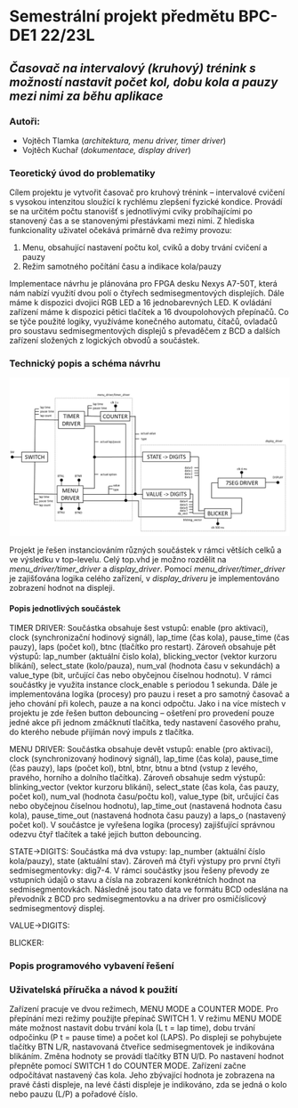 # **Semestrální projekt předmětu BPC-DE1 22/23L**
## *Časovač na intervalový (kruhový) trénink s možností nastavit počet kol, dobu kola a pauzy mezi nimi za běhu aplikace*
### Autoři:
- Vojtěch Tlamka (*architektura, menu driver, timer driver*)
- Vojtěch Kuchař (*dokumentace, display driver*)

### Teoretický úvod do problematiky

Cílem projektu je vytvořit časovač pro kruhový trénink – intervalové cvičení s vysokou intenzitou sloužící k rychlému zlepšení fyzické kondice. Provádí se na určitém počtu stanovišť s jednotlivými cviky probíhajícími po stanovený čas a se stanovenými přestávkami mezi nimi. Z hlediska funkcionality uživatel očekává primárně dva režimy provozu:
  1. Menu, obsahující nastavení počtu kol, cviků a doby trvání cvičení a pauzy
  2. Režim samotného počítání času a indikace kola/pauzy

Implementace návrhu je plánována pro FPGA desku Nexys A7-50T, která nám nabízí využití dvou polí o čtyřech sedmisegmentových displejích. Dále máme k dispozici dvojici RGB LED a 16 jednobarevných LED. K ovládání zařízení máme k dispozici pětici tlačítek a 16 dvoupolohových přepínačů. Co se týče použité logiky, využíváme konečného automatu, čítačů, ovladačů pro soustavu sedmisegmentových displejů s převaděčem z BCD a dalších zařízení složených z logických obvodů a součástek.

### Technický popis a schéma návrhu

![schéma návrhu](img/schematic.PNG)

Projekt je řešen instanciováním různých součástek v rámci větších celků a ve výsledku v top-levelu. Celý top.vhd je možno rozdělit na *menu_driver/timer_driver* a *display_driver*. Pomocí *menu_driver/timer_driver* je zajišťována logika celého zařízení, v *display_driveru* je implementováno zobrazení hodnot na displeji.

  #### Popis jednotlivých součástek
  
  TIMER DRIVER: Součástka obsahuje šest vstupů: enable (pro aktivaci), clock (synchronizační hodinový signál), lap_time (čas kola), pause_time (čas pauzy), laps (počet kol), btnc (tlačítko pro restart). Zároveň obsahuje pět výstupů: lap_number (aktuální čislo kola), blicking_vector (vektor kurzoru blikání), select_state (kolo/pauza), num_val (hodnota času v sekundách) a value_type (bit, určující čas nebo obyčejnou číselnou hodnotu). V rámci součástky je využita instance clock_enable s periodou 1 sekunda. Dále je implementována logika (procesy) pro pauzu i reset a pro samotný časovač a jeho chování při kolech, pauze a na konci odpočtu. Jako i na více místech v projektu je zde řešen button debouncing – ošetření pro provedení pouze jedné akce při jednom zmáčknutí tlačítka, tedy nastavení časového prahu, do kterého nebude přijímán nový impuls z tlačítka.
  
  MENU DRIVER: Součástka obsahuje devět vstupů: enable (pro aktivaci), clock (synchronizovaný hodinový signál), lap_time (čas kola), pause_time (čas pauzy), laps (počet kol), btnl, btnr, btnu a btnd (vstup z levého, pravého, horního a dolního tlačítka). Zároveň obsahuje sedm výstupů: blinking_vector (vektor kurzoru blikání), select_state (čas kola, čas pauzy, počet kol), num_val (hodnota času/počtu kol), value_type (bit, určující čas nebo obyčejnou číselnou hodnotu), lap_time_out (nastavená hodnota času kola), pause_time_out (nastavená hodnota času pauzy) a laps_o (nastavený počet kol). V součástce je vyřešena logika (procesy) zajišťující správnou odezvu čtyř tlačítek a také jejich button debouncing.
  
  STATE->DIGITS: Součástka má dva vstupy: lap_number (aktuální číslo kola/pauzy), state (aktuální stav). Zároveň má čtyři výstupy pro první čtyři sedmisegmentovky: dig7-4. V rámci součástky jsou řešeny převody ze vstupních údajů o stavu a čísla na zobrazení konkrétních hodnot na sedmisegmentovkách. Následně jsou tato data ve formátu BCD odeslána na převodník z BCD pro sedmisegmentovku a na driver pro osmičíslicový sedmisegmentový displej.
  
  VALUE->DIGITS: 
  
  BLICKER: 

### Popis programového vybavení řešení



### Uživatelská příručka a návod k použití

Zařízení pracuje ve dvou režimech, MENU MODE a COUNTER MODE. Pro přepínání mezi režimy použijte přepínač SWITCH 1. V režimu MENU MODE máte možnost nastavit dobu trvání kola (L t = lap time), dobu trvání odpočinku (P t = pause time) a počet kol (LAPS). Po displeji se pohybujete tlačítky BTN L/R, nastavovaná čtveřice sedmisegmentovek je indikována blikáním. Změna hodnoty se provádí tlačítky BTN U/D. Po nastavení hodnot přepněte pomocí SWITCH 1 do COUNTER MODE. Zařízení začne odpočítávat nastavený čas kola. Jeho zbývající hodnota je zobrazena na pravé části displeje, na levé části displeje je indikováno, zda se jedná o kolo nebo pauzu (L/P) a pořadové číslo.
